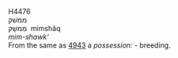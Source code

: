 <body>
  <p>H4476<br>  ממשׁק  <br> מִמשָׁק  ‎  mimshâq  <br><i>mim-shawk‘ </i><br>From the same as <a href="h4943.htm">4943</a>  a <i>possession: - </i>breeding.<br></p>
 </body>